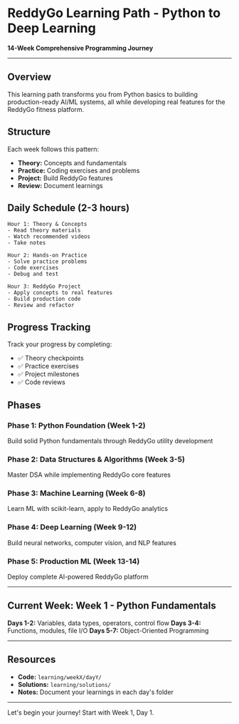 # ReddyGo Learning Path - Python to Deep Learning

**14-Week Comprehensive Programming Journey**

---

## Overview

This learning path transforms you from Python basics to building production-ready AI/ML systems, all while developing real features for the ReddyGo fitness platform.

## Structure

Each week follows this pattern:
- **Theory:** Concepts and fundamentals
- **Practice:** Coding exercises and problems
- **Project:** Build ReddyGo features
- **Review:** Document learnings

## Daily Schedule (2-3 hours)

```
Hour 1: Theory & Concepts
- Read theory materials
- Watch recommended videos
- Take notes

Hour 2: Hands-on Practice
- Solve practice problems
- Code exercises
- Debug and test

Hour 3: ReddyGo Project
- Apply concepts to real features
- Build production code
- Review and refactor
```

## Progress Tracking

Track your progress by completing:
- ✅ Theory checkpoints
- ✅ Practice exercises
- ✅ Project milestones
- ✅ Code reviews

## Phases

### Phase 1: Python Foundation (Week 1-2)
Build solid Python fundamentals through ReddyGo utility development

### Phase 2: Data Structures & Algorithms (Week 3-5)
Master DSA while implementing ReddyGo core features

### Phase 3: Machine Learning (Week 6-8)
Learn ML with scikit-learn, apply to ReddyGo analytics

### Phase 4: Deep Learning (Week 9-12)
Build neural networks, computer vision, and NLP features

### Phase 5: Production ML (Week 13-14)
Deploy complete AI-powered ReddyGo platform

---

## Current Week: Week 1 - Python Fundamentals

**Days 1-2:** Variables, data types, operators, control flow
**Days 3-4:** Functions, modules, file I/O
**Days 5-7:** Object-Oriented Programming

---

## Resources

- **Code:** `learning/weekX/dayY/`
- **Solutions:** `learning/solutions/`
- **Notes:** Document your learnings in each day's folder

---

Let's begin your journey! Start with Week 1, Day 1.
